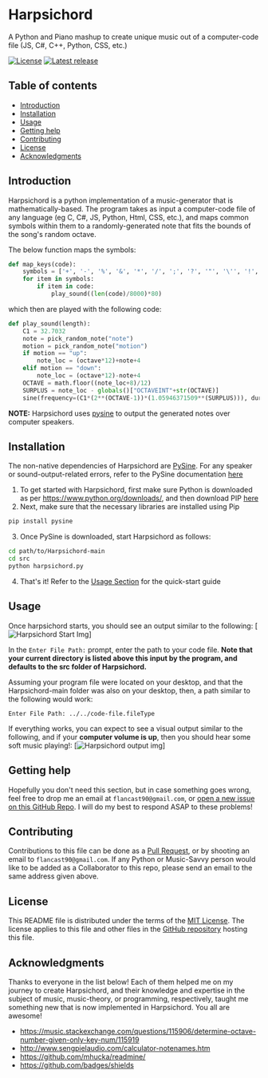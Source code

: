Harpsichord
=================================================

A Python and Piano mashup to create unique music out of a computer-code file (JS, C#, C++, Python, CSS, etc.)

[![License](https://img.shields.io/badge/License-MIT-lightgray.svg?style=flat-square)](https://opensource.org/licenses/MIT)
[![Latest release](https://img.shields.io/badge/Release-Latest-orange.svg?style=flat-square)](https://github.com/flancast90/harpsichord/releases)


Table of contents
-----------------

* [Introduction](#introduction)
* [Installation](#installation)
* [Usage](#usage)
* [Getting help](#getting-help)
* [Contributing](#contributing)
* [License](#license)
* [Acknowledgments](#acknowledgments)


Introduction
------------

Harpsichord is a python implementation of a music-generator that is mathematically-based. The program takes as input a computer-code file of any language (eg C, C#, JS, Python, Html, CSS, etc.), and maps common symbols within them to a randomly-generated note that fits the bounds of the song's random octave. 

The below function maps the symbols:
```python
def map_keys(code):
    symbols = ['+', '-', '%', '&', '*', '/', ';', '?', '"', '\'', '!', '$', '{', '}', '=', '_', '(', ')', '[', ']', ',', '.', '#', '`', '\\']
    for item in symbols:
        if item in code:
            play_sound((len(code)/8000)*80)
```

which then are played with the following code:
```python
def play_sound(length):
    C1 = 32.7032
    note = pick_random_note("note")
    motion = pick_random_note("motion")
    if motion == "up":
        note_loc = (octave*12)+note+4
    elif motion == "down":  
        note_loc = (octave*12)-note+4
    OCTAVE = math.floor((note_loc+8)/12)
    SURPLUS = note_loc - globals()["OCTAVEINT"+str(OCTAVE)]
    sine(frequency=(C1*(2**(OCTAVE-1))*(1.05946371509**(SURPLUS))), duration=length)
```
**NOTE:** Harpsichord uses [pysine](https://pypi.org/project/pysine/) to output the generated notes over computer speakers.


Installation
------------

The non-native dependencies of Harpsichord are [PySine](https://pypi.org/project/pysine/). For any speaker or sound-output-related errors, refer to the PySine documentation [here](https://github.com/lneuhaus/pysine)

1. To get started with Harpsichord, first make sure Python is downloaded as per https://www.python.org/downloads/, and then download PIP [here](https://pip.pypa.io/en/stable/cli/pip_download/)
2. Next, make sure that the necessary libraries are installed using Pip
```bash
pip install pysine
```
3. Once PySine is downloaded, start Harpsichord as follows:
```bash
cd path/to/Harpsichord-main
cd src
python harpsichord.py
```
4. That's it! Refer to the [Usage Section](#usage) for the quick-start guide


Usage
-----

Once harpsichord starts, you should see an output similar to the following:
[![Harpsichord Start Img](https://i.imgur.com/LsQm3VK.png)]

In the ```Enter File Path:``` prompt, enter the path to your code file. **Note that your current directory is listed above this input by the program, and defaults to the src folder of Harpsichord.**

Assuming your program file were located on your desktop, and that the Harpsichord-main folder was also on your desktop, then, a path similar to the following would work:
```
Enter File Path: ../../code-file.fileType
```

If everything works, you can expect to see a visual output similar to the following, and if your **computer volume is up**, then you should hear some soft music playing!:
[![Harpsichord output img](https://i.imgur.com/Xm1beEa.png)]


Getting help
------------

Hopefully you don't need this section, but in case something goes wrong, feel free to drop me an email at ```flancast90@gmail.com```, or [open a new issue on this GitHub Repo](https://github.com/flancast90/Harpsichord/issues/new). I will do my best to respond ASAP to these problems!


Contributing
------------

Contributions to this file can be done as a [Pull Request](https://github.com/flancast90/Harpsichord/compare), or by shooting an email to ```flancast90@gmail.com```. If any Python or Music-Savvy person would like to be added as a Collaborator to this repo, please send an email to the same address given above. 


License
-------

This README file is distributed under the terms of the [MIT License](https://opensource.org/licenses/MIT). The license applies to this file and other files in the [GitHub repository](http://github.com/flancast90/harpsichord) hosting this file.


Acknowledgments
---------------

Thanks to everyone in the list below! Each of them helped me on my journey to create Harpsichord, and their knowledge and expertise in the subject of music, music-theory, or programming, respectively, taught me something new that is now implemented in Harpsichord. You all are awesome!

* https://music.stackexchange.com/questions/115906/determine-octave-number-given-only-key-num/115919
* http://www.sengpielaudio.com/calculator-notenames.htm
* https://github.com/mhucka/readmine/
* https://github.com/badges/shields
